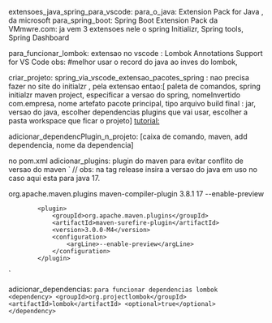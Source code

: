 
extensoes_java_spring_para_vscode:
para_o_java: Extension Pack for Java , da microsoft
para_spring_boot: Spring Boot Extension Pack da VMmwre.com: ja vem 3 extensoes nele o spring Initializr, Spring tools, Spring Dashboard


para_funcionar_lombok: extensao no vscode : Lombok Annotations Support for VS Code obs: #melhor usar o record do java ao inves do lombok,

criar_projeto:
spring_via_vscode_extensao_pacotes_spring : nao precisa fazer no site do initialzr , pela extensao entao:[ paleta de comandos, spring initialzr maven project, especificar a versao do spring, nomeInvertido com.empresa, nome artefato pacote principal, tipo arquivo build final : jar, versao do java, escolher dependencias plugins que vai usar, escolher a pasta workspace que ficar o projeto]
[tutorial: ](https://www.youtube.com/watch?v=mhLkn84qp6k&list=PLk4L0Yd2ljy4vVl1JsEEgA-zCtKjV6zxY&index=12)

adicionar_dependencPlugin_n_projeto: [caixa de comando, maven, add dependencia, nome da dependencia]


no pom.xml
adicionar_plugins:
plugin do maven para evitar conflito de versao do maven
`
// obs: na tag release insira a versao do java em uso no caso aqui esta para java 17.

<plugin>
                <groupId>org.apache.maven.plugins</groupId>
                <artifactId>maven-compiler-plugin</artifactId>
                <version>3.8.1</version>
                <configuration>
                    <release>17</release>
                    <compilerArgs>
                        <arg>--enable-preview</arg>
                    </compilerArgs>
                </configuration>
            </plugin>

            <plugin>
                <groupId>org.apache.maven.plugins</groupId>
                <artifactId>maven-surefire-plugin</artifactId>
                <version>3.0.0-M4</version>
                <configuration>
                    <argLine>--enable-preview</argLine>
                </configuration>
            </plugin>
`

adicionar_dependencias:
`para funcionar dependencias lombok
<dependency>
			<groupId>org.projectlombok</groupId>
			<artifactId>lombok</artifactId>
			<optional>true</optional>
		</dependency>
`